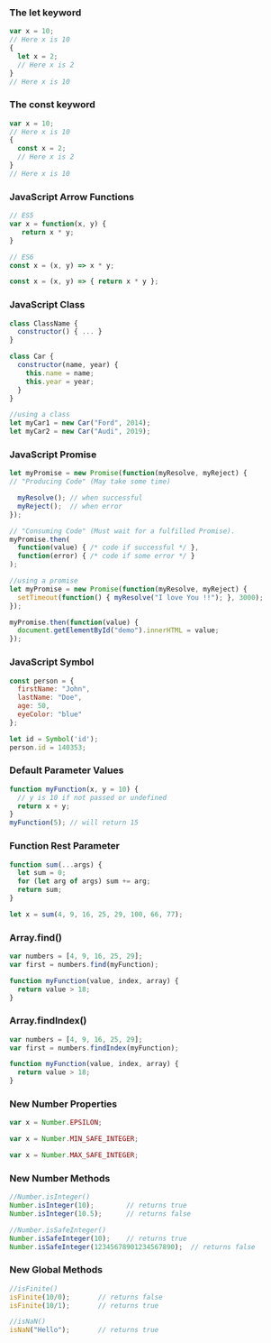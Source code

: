 ### The let keyword
```javascript
var x = 10;
// Here x is 10
{ 
  let x = 2;
  // Here x is 2
}
// Here x is 10
```

### The const keyword
```javascript
var x = 10;
// Here x is 10
{ 
  const x = 2;
  // Here x is 2
}
// Here x is 10
```

### JavaScript Arrow Functions
```javascript
// ES5
var x = function(x, y) {
   return x * y;
}

// ES6
const x = (x, y) => x * y;

const x = (x, y) => { return x * y };
```

### JavaScript Class
```javascript
class ClassName {
  constructor() { ... }
}

class Car {
  constructor(name, year) {
    this.name = name;
    this.year = year;
  }
}

//using a class
let myCar1 = new Car("Ford", 2014);
let myCar2 = new Car("Audi", 2019);
```

### JavaScript Promise
```javascript
let myPromise = new Promise(function(myResolve, myReject) {
// "Producing Code" (May take some time)

  myResolve(); // when successful
  myReject();  // when error
});

// "Consuming Code" (Must wait for a fulfilled Promise).
myPromise.then(
  function(value) { /* code if successful */ },
  function(error) { /* code if some error */ }
);

//using a promise
let myPromise = new Promise(function(myResolve, myReject) {
  setTimeout(function() { myResolve("I love You !!"); }, 3000);
});

myPromise.then(function(value) {
  document.getElementById("demo").innerHTML = value;
});
```

### JavaScript Symbol
```javascript
const person = {
  firstName: "John",
  lastName: "Doe",
  age: 50,
  eyeColor: "blue"
};

let id = Symbol('id');
person.id = 140353;
```

### Default Parameter Values
```javascript
function myFunction(x, y = 10) {
  // y is 10 if not passed or undefined
  return x + y;
}
myFunction(5); // will return 15
```

### Function Rest Parameter
```javascript
function sum(...args) {
  let sum = 0;
  for (let arg of args) sum += arg;
  return sum;
}

let x = sum(4, 9, 16, 25, 29, 100, 66, 77);
```

### Array.find()
```javascript
var numbers = [4, 9, 16, 25, 29];
var first = numbers.find(myFunction);

function myFunction(value, index, array) {
  return value > 18;
}
```

### Array.findIndex()
```javascript
var numbers = [4, 9, 16, 25, 29];
var first = numbers.findIndex(myFunction);

function myFunction(value, index, array) {
  return value > 18;
}
```

### New Number Properties
```javascript
var x = Number.EPSILON;

var x = Number.MIN_SAFE_INTEGER;

var x = Number.MAX_SAFE_INTEGER;
```

### New Number Methods
```javascript
//Number.isInteger()
Number.isInteger(10);        // returns true
Number.isInteger(10.5);      // returns false

//Number.isSafeInteger()
Number.isSafeInteger(10);    // returns true
Number.isSafeInteger(12345678901234567890);  // returns false
```

### New Global Methods
```javascript
//isFinite()
isFinite(10/0);       // returns false
isFinite(10/1);       // returns true

//isNaN()
isNaN("Hello");       // returns true
```
